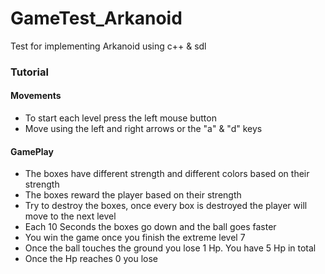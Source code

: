 # GameTest_Arkanoid
 Test for implementing Arkanoid using c++ & sdl
### Tutorial
#### Movements
- To start each level press the left mouse button
- Move using the left and right arrows or the "a" & "d" keys
#### GamePlay
- The boxes have different strength and different colors based on their strength
- The boxes reward the player based on their strength
- Try to destroy the boxes, once every box is destroyed the player will move to the next level
- Each 10 Seconds the boxes go down and the ball goes faster
- You win the game once you finish the extreme level 7
- Once the ball touches the ground you lose 1 Hp. You have 5 Hp in total
- Once the Hp reaches 0 you lose
